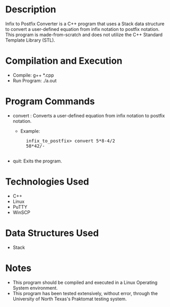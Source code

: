 # Description
Infix to Postfix Converter is a C++ program that uses a Stack data structure to convert a user-defined equation from infix notation to postfix notation. This program is made-from-scratch and does not utilize the C++ Standard Template Library (STL).

# Compilation and Execution
* Compile: g++ \*.cpp
* Run Program: ./a.out

# Program Commands
* convert <equation>: Converts a user-defined equation from infix notation to postfix notation.
	* Example:
		<pre>
		infix_to_postfix> convert 5*8-4/2
		58*42/-
		</pre>
* quit: Exits the program.

# Technologies Used
* C++
* Linux
* PuTTY
* WinSCP

# Data Structures Used
* Stack

# Notes
* This program should be compiled and executed in a Linux Operating System environment.
* This program has been tested extensively, without error, through the University of North Texas's Praktomat testing system.